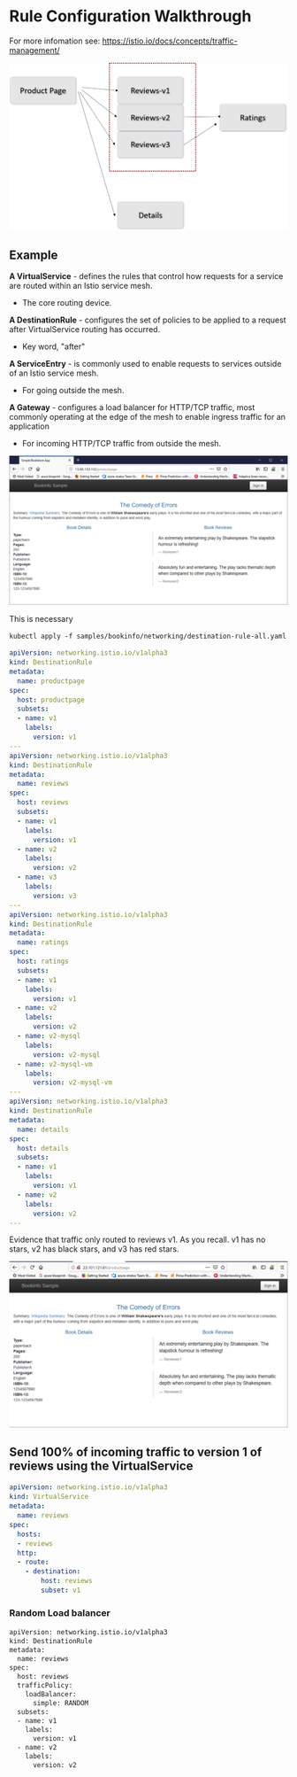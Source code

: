 # Rule Configuration Walkthrough

For more infomation see:
https://istio.io/docs/concepts/traffic-management/


![Canary](./images/review-versions.png)

## Example

**A VirtualService** - defines the rules that control how requests for a service are routed within an Istio service mesh.
- The core routing device.

**A DestinationRule** - configures the set of policies to be applied to a request after VirtualService routing has occurred.
- Key word, "after"

**A ServiceEntry** - is commonly used to enable requests to services outside of an Istio service mesh.
 -  For going outside the mesh.

**A Gateway** - configures a load balancer for HTTP/TCP traffic, most commonly operating at the edge of the mesh to enable ingress traffic for an application
- For incoming HTTP/TCP traffic from outside the mesh.


![v1 and v2](./images/v1-and-v2.png)

This is necessary

```
kubectl apply -f samples/bookinfo/networking/destination-rule-all.yaml
```


```yaml
apiVersion: networking.istio.io/v1alpha3
kind: DestinationRule
metadata:
  name: productpage
spec:
  host: productpage
  subsets:
  - name: v1
    labels:
      version: v1
---
apiVersion: networking.istio.io/v1alpha3
kind: DestinationRule
metadata:
  name: reviews
spec:
  host: reviews
  subsets:
  - name: v1
    labels:
      version: v1
  - name: v2
    labels:
      version: v2
  - name: v3
    labels:
      version: v3
---
apiVersion: networking.istio.io/v1alpha3
kind: DestinationRule
metadata:
  name: ratings
spec:
  host: ratings
  subsets:
  - name: v1
    labels:
      version: v1
  - name: v2
    labels:
      version: v2
  - name: v2-mysql
    labels:
      version: v2-mysql
  - name: v2-mysql-vm
    labels:
      version: v2-mysql-vm
---
apiVersion: networking.istio.io/v1alpha3
kind: DestinationRule
metadata:
  name: details
spec:
  host: details
  subsets:
  - name: v1
    labels:
      version: v1
  - name: v2
    labels:
      version: v2
---

```

Evidence that traffic only routed to reviews v1. As you recall. v1 has no stars, v2 has black stars, and v3 has red stars.

![](./images/only-reviews-v1.png)


## Send 100% of incoming traffic to version 1 of reviews using the VirtualService

```yaml
apiVersion: networking.istio.io/v1alpha3
kind: VirtualService
metadata:
  name: reviews
spec:
  hosts:
  - reviews
  http:
  - route:
    - destination:
        host: reviews
        subset: v1
```


### Random Load balancer

```
apiVersion: networking.istio.io/v1alpha3
kind: DestinationRule
metadata:
  name: reviews
spec:
  host: reviews
  trafficPolicy:
    loadBalancer:
      simple: RANDOM
  subsets:
  - name: v1
    labels:
      version: v1
  - name: v2
    labels:
      version: v2
```      